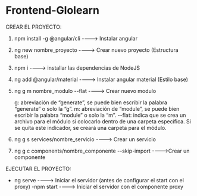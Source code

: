 # Frontend-Glolearn

CREAR EL PROYECTO:

1. npm install -g @angular/cli ----> Instalar angular

2. ng new nombre_proyecto ----> Crear nuevo proyecto (Estructura base)

3. npm i ----> installar las dependencias de NodeJS

4. ng add @angular/material ----> Instalar angular material (Estilo base)

5. ng g m nombre_modulo --flat ----> Crear nuevo modulo

   g: abreviación de “generate”, se puede bien escribir la palabra “generate” o solo la “g”.
   m: abreviación de “module”, se puede bien escribir la palabra “module” o solo la “m”.
   --flat: indica que se crea un archivo para el módulo si colocarlo dentro de una carpeta específica. Si se quita este indicador, se creará una carpeta para el módulo.

6. ng g s services/nombre_servicio ----> Crear un servicio

7. ng g c components/nombre_componente --skip-import ---->Crear un componente

EJECUTAR EL PROYECTO:

- ng serve ----> Iniciar el servidor (antes de configurar el start con el proxy)
  -npm start ----> Iniciar el servidor con el componente proxy
